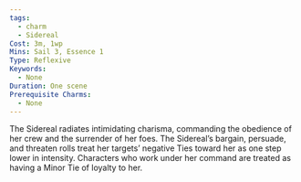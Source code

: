 ```yaml
---
tags:
  - charm
  - Sidereal
Cost: 3m, 1wp
Mins: Sail 3, Essence 1
Type: Reflexive
Keywords:
  - None
Duration: One scene
Prerequisite Charms:
  - None
---
```

The Sidereal radiates intimidating charisma, commanding the obedience of her crew and the surrender of her foes. The Sidereal’s bargain, persuade, and threaten rolls treat her targets’ negative Ties toward her as one step lower in intensity. Characters who work under her command are treated as having a Minor Tie of loyalty to her.